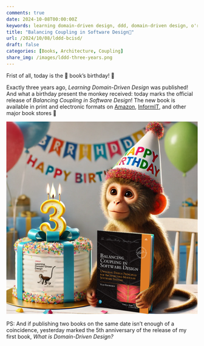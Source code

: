 ```yaml
---
comments: true
date: 2024-10-08T00:00:00Z
keywords: learning domain-driven design, ddd, domain-driven design, o'reilly, coupling, balancing coupling, balancing coupling in software design, microservices, event-driven, architecture, design principles, engineering, design, software, architecture
title: "Balancing Coupling in Software Design🎉"
url: /2024/10/08/lddd-bcisd/
draft: false
categories: [Books, Architecture, Coupling]
share_img: /images/lddd-three-years.png
---
```


Frist of all, today is the 🐒 book’s birthday! 🎉

Exactly three years ago, *Learning Domain-Driven Design* was published! And what a birthday present the monkey received: today marks the official release of *Balancing Coupling in Software Design*! The new book is available in print and electronic formats on [Amazon](https://amzn.to/3BIIPyk), [InformIT](https://click.linksynergy.com/deeplink?id=XLXvHJZS*qY&mid=24808&murl=https%3A%2F%2Fwww.informit.com%2Fstore%2Fbalancing-coupling-in-software-design-universal-design-9780137353484), and other major book stores 🎉


<img src="/images/lddd-three-years.png" alt="Learning Domain-Driven Design's third anniversary" />

<!--more-->

PS: And if publishing two books on the same date isn’t enough of a coincidence, yesterday marked the 5th anniversary of the release of my first book, *What is Domain-Driven Design?*